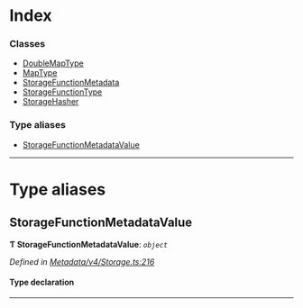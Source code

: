 

# Index

### Classes

* [DoubleMapType](../classes/_metadata_v4_storage_.doublemaptype.md)
* [MapType](../classes/_metadata_v4_storage_.maptype.md)
* [StorageFunctionMetadata](../classes/_metadata_v4_storage_.storagefunctionmetadata.md)
* [StorageFunctionType](../classes/_metadata_v4_storage_.storagefunctiontype.md)
* [StorageHasher](../classes/_metadata_v4_storage_.storagehasher.md)

### Type aliases

* [StorageFunctionMetadataValue](_metadata_v4_storage_.md#storagefunctionmetadatavalue)

---

# Type aliases

<a id="storagefunctionmetadatavalue"></a>

##  StorageFunctionMetadataValue

**Ƭ StorageFunctionMetadataValue**: *`object`*

*Defined in [Metadata/v4/Storage.ts:216](https://github.com/polkadot-js/api/blob/76a9d73/packages/types/src/Metadata/v4/Storage.ts#L216)*

#### Type declaration

___

